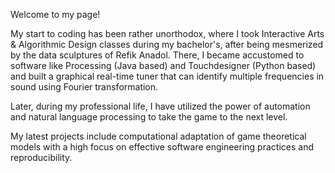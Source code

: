 Welcome to my page!

<!--
**ecdogaroglu/ecdogaroglu** is a ✨ _special_ ✨ repository because its `README.md` (this file) appears on your GitHub profile.

Here are some ideas to get you started:

- 🔭 I’m currently working on ...
- 🌱 I’m currently learning ...
- 👯 I’m looking to collaborate on ...
- 🤔 I’m looking for help with ...
- 💬 Ask me about ...
- 📫 How to reach me: ...
- 😄 Pronouns: ...
- ⚡ Fun fact: ...
-->

My start to coding has been rather unorthodox, where I took Interactive Arts & Algorithmic Design classes during my bachelor's, after being mesmerized by the data sculptures of Refik Anadol. There, I became accustomed to software like Processing (Java based) and Touchdesigner (Python based) and built a graphical real-time tuner that can identify multiple frequencies in sound using Fourier transformation.

Later, during my professional life, I have utilized the power of automation and natural language processing to take the game to the next level.

My latest projects include computational adaptation of game theoretical models with a high focus on effective software engineering practices and reproducibility.
